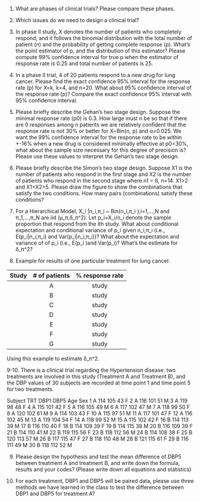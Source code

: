 1. What are phases of clinical trials? Please compare these phases. 

2. Which issues do we need to design a clinical trial?

3. In phase II study, X denotes the number of patients who completely respond, and it follows the binomial distribution with the total number of patient (n) and the probability of getting complete response (p). What’s the point estimator of p, and the distribution of this estimator? Please compute 99% confidence interval for true p when the estimator of response rate is 0.25 and total number of patients is 25. 

4. In a phase II trial, 4 of 20 patients respond to a new drug for lung cancer. Please find the exact confidence 95% interval for the response rate (p) for X=k, k=4, and n=20. What about 95% confidence interval of the response rate (p)? Compare the exact confidence 95% interval with 95% confidence interval.

5. Please briefly describe the Gehan’s two stage design. Suppose the minimal response rate (p0) is 0.3. How large must n be so that if there are 0 responses among n patients we are relatively confident that the response rate is not 30% or better for X~Bin(n, p) and α=0.025. We want the 99% confidence interval for the response rate to be within +-16% when a new drug is considered minimally effective at p0=30%, what about the sample size necessary for this degree of precision is? Please use these values to interpret the Gehan’s two stage design.

6. Please briefly describe the Simon’s two stage design. Suppose X1 is the number of patients who respond in the first stage and X2 is the number of patients who respond in the second stage where n1 = 6, n=14. X1>2 and X1+X2>5. Please draw the figure to show the combinations that satisfy the two conditions. How many pairs (combinations) satisfy these conditions?

7. For a Hierarchical Model, X_i |n_i,π_i   ~ Bin(n_i,π_i ),i=1,…,N and π_1,…,π_N  are iid (μ_π,δ_π^2). Let p_i=X_i/n_i  denote the sample proportion that respond from the ith study. What about conditional expectation and conditional variance of p_i given n_i,π_i (i.e., E(p_i|n_i,π_i) and Var(p_i|n_i,π_i))? What about the expectation and variance of of p_i (i.e., E(p_i )and Var(p_i)? What’s the estimate for δ_π^2?

8. Example for results of one particular treatment for lung cancer.

|Study|	# of patients	|% response rate|
|:---:|:---:|:---:|
	|A |study	|12	|65|
	|B |study	|52	|12|
	|C |study	|26	|5|
	|D |study	|39	|42|
	|E |study	|148	|35|
	|F |study	|10	|17|
	|G| study	|47	|21|

Using this example to estimate δ_π^2.

9-10. There is a clinical trial regarding the Hypertension disease: two treatments are involved in this study (Treatment A and Treatment B), and the DBP values of 30 subjects are recorded at time point 1 and time point 5 for two treatments. 

Subject	TRT	DBP1	DBP5	Age	Sex
1	A	114	105	43	F
2	A	116	101	51	M
3	A	119	98	48	F
4	A	115	101	42	F
5	A	116	105	49	M
6	A	117	102	47	M
7	A	118	99	50	F
8	A	120	102	61	M
9	A	114	103	43	F
10	A	115	97	51	M
11	A	117	101	47	F
12	A	116	102	45	M
13	A	119	104	54	F
14	A	118	99	52	M
15	A	115	102	42	F
16	B	114	113	39	M
17	B	116	110	40	F
18	B	114	109	39	F
19	B	114	115	38	M
20	B	116	109	39	F
21	B	114	110	41	M
22	B	119	115	56	F
23	B	118	112	56	M
24	B	114	108	38	F
25	B	120	113	57	M
26	B	117	115	47	F
27	B	118	110	48	M
28	B	121	115	61	F
29	B	116	111	49	M
30	B	118	112	52	M
									
9. Please design the hypothesis and test the mean difference of DBP5 between treatment A and treatment B, and write down the formula, results and your codes? (Please write down all equations and statistics)

10. For each treatment, DBP1 and DBP5 will be paired data, please use three methods we have learned in the class to test the difference between DBP1 and DBP5 for treatment A?
